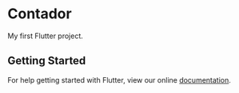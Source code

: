 # Contador

My first Flutter project.

## Getting Started

For help getting started with Flutter, view our online
[documentation](https://flutter.io/).
